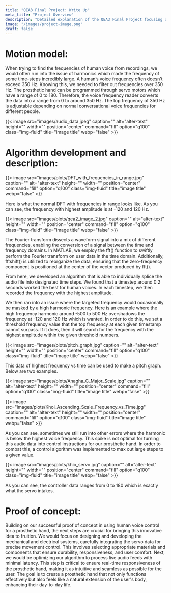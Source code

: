 ```yaml
---
title: "QEA3 Final Project: Write Up"
meta_title: "Project Overview"
description: "Detailed explanation of the QEA3 Final Project focusing on advanced audio recognition technology."
image: "/images/project-image.png"
draft: false
---
```


# Motion model:
When trying to find the frequencies of human voice from recordings, we would often run into the issue of harmonics which made the frequency of some time-steps incredibly large. A human’s voice frequency often doesn’t exceed 350 Hz. Knowing this, we needed to filter out frequencies over 350 Hz. The prosthetic hand can be programmed through servo motors which have a range of 0 to 180. Therefore, the voice frequency reader converts the data into a range from 0 to around 350 Hz. The top frequency of 350 Hz is adjustable depending on normal conversational voice frequencies for different people. 

{{< image src="images/audio_data.jpeg" caption="" alt="alter-text" height="" width="" position="center" command="fill" option="q100" class="img-fluid" title="image title"  webp="false" >}}

# Algorithm development and description:

{{< image src="images/plots/DFT_with_frequencies_in_range.jpg" caption="" alt="alter-text" height="" width="" position="center" command="fill" option="q100" class="img-fluid" title="image title"  webp="false" >}}

Here is what the normal DFT with frequencies in range looks like. As you can see, the frequency with highest amplitude is at -120 and 120 Hz.

{{< image src="images/plots/qea2_image_2.jpg" caption="" alt="alter-text" height="" width="" position="center" command="fill" option="q100" class="img-fluid" title="image title"  webp="false" >}}

The Fourier transform dissects a waveform signal into a mix of different frequencies, enabling the conversion of a signal between the time and frequency domains. In MATLAB, we employ the fft() function to swiftly perform the Fourier transform on user data in the time domain. Additionally, fftshift() is utilized to reorganize the data, ensuring that the zero-frequency component is positioned at the center of the vector produced by fft().

From here, we developed an algorithm that is able to individually splice the audio file into designated time steps. We found that a timestep around 0.2 seconds worked the best for human voices. In each timestep, we then recorded the frequency with the highest amplitude.

We then ran into an issue where the targeted frequency would occasionally be masked by a high harmonic frequency. Here is an example where the high frequency harmonic around -500 to 500 Hz overshadows the frequency at -120 and 120 Hz which is wanted. In order to do this, we set a threshold frequency value that the top frequency at each given timestamp cannot surpass. If it does, then it will search for the frequency with the highest amplitude within the given threshold numbers.

{{< image src="images/plots/pitch_graph.jpg" caption="" alt="alter-text" height="" width="" position="center" command="fill" option="q100" class="img-fluid" title="image title"  webp="false" >}}

This data of highest frequency vs time can be used to make a pitch graph. Below are two examples. 

{{< image src="images/plots/Anagha_C_Major_Scale.jpg" caption="" alt="alter-text" height="" width="" position="center" command="fill" option="q100" class="img-fluid" title="image title"  webp="false" >}}

{{< image src="images/plots/Khoi_Ascending_Scale_Frequency_vs_Time.jpg" caption="" alt="alter-text" height="" width="" position="center" command="fill" option="q100" class="img-fluid" title="image title"  webp="false" >}}

As you can see, sometimes we still run into other errors where the harmonic is below the highest voice frequency. This spike is not optimal for turning this audio data into control instructions for our prosthetic hand. In order to combat this, a control algorithm was implemented to max out large steps to a given value. 

{{< image src="images/plots/khio_servo.jpg" caption="" alt="alter-text" height="" width="" position="center" command="fill" option="q100" class="img-fluid" title="image title"  webp="false" >}}

As you can see, the controller data ranges from 0 to 180 which is exactly what the servo intakes.

# Proof of concept:
Building on our successful proof of concept in using human voice control for a prosthetic hand, the next steps are crucial for bringing this innovative idea to fruition. We would focus on designing and developing the mechanical and electrical systems, carefully integrating the servo data for precise movement control. This involves selecting appropriate materials and components that ensure durability, responsiveness, and user comfort. Next, we would be optimizing our algorithm to process live audio feeds with minimal latency. This step is critical to ensure real-time responsiveness of the prosthetic hand, making it as intuitive and seamless as possible for the user. The goal is to create a prosthetic hand that not only functions effectively but also feels like a natural extension of the user's body, enhancing their day-to-day life.

